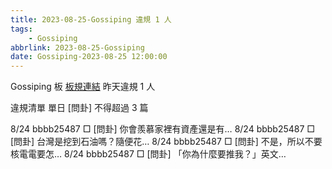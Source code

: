 ```yaml
---
title: 2023-08-25-Gossiping 違規 1 人
tags:
    - Gossiping
abbrlink: 2023-08-25-Gossiping
date: Gossiping-2023-08-25 12:00:00
---
```

Gossiping 板 [板規連結](https://www.ptt.cc/bbs/Gossiping/M.1637425085.A.07D.html)
昨天違規 1 人
<!-- more -->

違規清單
單日 [問卦] 不得超過 3 篇

8/24 bbbb25487 □ [問卦] 你會羨慕家裡有資產還是有…
8/24 bbbb25487 □ [問卦] 台灣是挖到石油嗎？隨便花…
8/24 bbbb25487 □ [問卦] 不是，所以不要核電電要怎…
8/24 bbbb25487 □ [問卦] 「你為什麼要推我？」英文…